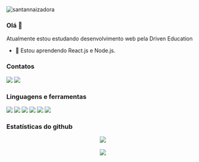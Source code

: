<p align="left"> 
  <img src="https://komarev.com/ghpvc/?username=santannaizadora&label=Profile%20views&color=0e75b6&style=flat" alt="santannaizadora" /> 
</p>

### Olá 👋


Atualmente estou estudando desenvolvimento web pela Driven Education


- 🌱 Estou aprendendo React.js e Node.js.

### Contatos

<p align="left">
  <a target="_blank" href="mailto:santannaizadora@gmail.com"><img src="https://img.shields.io/badge/Gmail-D14836?style=for-the-badge&logo=gmail&logoColor=white"/></a>
  <a target="_blank" href=href="https://www.linkedin.com/in/santannaizadora/"><img src="https://img.shields.io/badge/LinkedIn-0077B5?style=for-the-badge&logo=linkedin&logoColor=white"/></a>
</p>

### Linguagens e ferramentas
    
 <p>
   <img src="https://img.shields.io/badge/CSS3-1572B6?style=for-the-badge&logo=css3&logoColor=white"/>
   <img src="https://img.shields.io/badge/HTML5-E34F26?style=for-the-badge&logo=html5&logoColor=white"/>
   <img src="https://img.shields.io/badge/Java-ED8B00?style=for-the-badge&logo=java&logoColor=white"/>
   <img src="https://img.shields.io/badge/JavaScript-323330?style=for-the-badge&logo=javascript&logoColor=F7DF1E"/>
   <img src="https://img.shields.io/badge/TypeScript-007ACC?style=for-the-badge&logo=typescript&logoColor=white"/>
   <img src="https://img.shields.io/badge/Spring_Boot-F2F4F9?style=for-the-badge&logo=spring-boot"/>
</p>

### Estatísticas do github
<p align="center">
  <img src="https://github-readme-stats.vercel.app/api?username=santannaizadora&show_icons=true&theme=tokyonight"/> <br> <br>
  <img src="https://github-readme-stats.vercel.app/api/top-langs/?username=santannaizadora&layout=compact&theme=tokyonight"/> <br>
<p>
